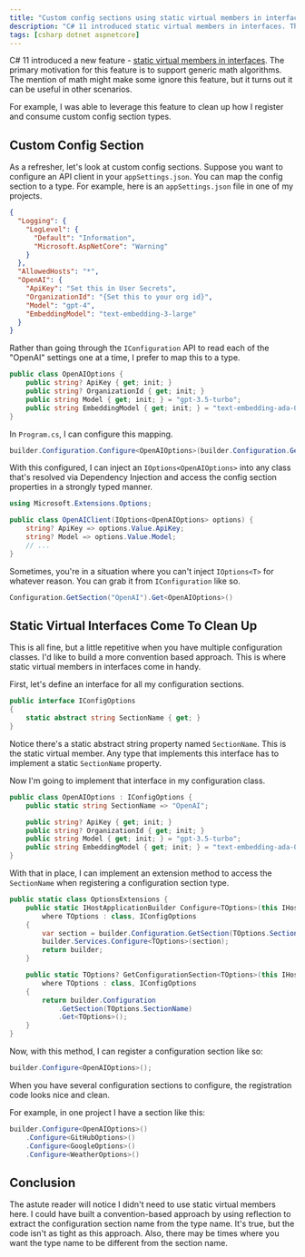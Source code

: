 ```yaml
---
title: "Custom config sections using static virtual members in interfaces"
description: "C# 11 introduced static virtual members in interfaces. The primary motivation for this feature is to support generic math algorithms. But it turns out, this feature is useful in other scenarios."
tags: [csharp dotnet aspnetcore]
---
```


C# 11 introduced a new feature - [static virtual members in interfaces](https://learn.microsoft.com/en-us/dotnet/csharp/whats-new/tutorials/static-virtual-interface-members). The primary motivation for this feature is to support generic math algorithms. The mention of math might make some ignore this feature, but it turns out it can be useful in other scenarios.

For example, I was able to leverage this feature to clean up how I register and consume custom config section types.

## Custom Config Section

As a refresher, let's look at custom config sections. Suppose you want to configure an API client in your `appSettings.json`. You can map the config section to a type. For example, here is an `appSettings.json` file in one of my projects.

```json
{
  "Logging": {
    "LogLevel": {
      "Default": "Information",
      "Microsoft.AspNetCore": "Warning"
    }
  },
  "AllowedHosts": "*",
  "OpenAI": {
    "ApiKey": "Set this in User Secrets",
    "OrganizationId": "{Set this to your org id}",
    "Model": "gpt-4",
    "EmbeddingModel": "text-embedding-3-large"
  }
}
```

Rather than going through the `IConfiguration` API to read each of the "OpenAI" settings one at a time, I prefer to map this to a type.

```csharp
public class OpenAIOptions {
    public string? ApiKey { get; init; }
    public string? OrganizationId { get; init; }
    public string Model { get; init; } = "gpt-3.5-turbo";
    public string EmbeddingModel { get; init; } = "text-embedding-ada-002";
}
```

In `Program.cs`, I can configure this mapping.

```csharp
builder.Configuration.Configure<OpenAIOptions>(builder.Configuration.GetSection("OpenAI"));
```

With this configured, I can inject an `IOptions<OpenAIOptions>` into any class that's resolved via Dependency Injection and access the config section properties in a strongly typed manner.

```csharp
using Microsoft.Extensions.Options;

public class OpenAIClient(IOptions<OpenAIOptions> options) {
    string? ApiKey => options.Value.ApiKey;
    string? Model => options.Value.Model;
    // ...
}
```

Sometimes, you're in a situation where you can't inject `IOptions<T>` for whatever reason. You can grab it from `IConfiguration` like so.

```csharp
Configuration.GetSection("OpenAI").Get<OpenAIOptions>()
```

## Static Virtual Interfaces Come To Clean Up

This is all fine, but a little repetitive when you have multiple configuration classes. I'd like to build a more convention based approach. This is where static virtual members in interfaces come in handy.

First, let's define an interface for all my configuration sections.

```csharp
public interface IConfigOptions
{
    static abstract string SectionName { get; }
}
```

Notice there's a static abstract string property named `SectionName`. This is the static virtual member. Any type that implements this interface has to implement a static `SectionName` property.

Now I'm going to implement that interface in my configuration class.

```csharp
public class OpenAIOptions : IConfigOptions {
    public static string SectionName => "OpenAI";

    public string? ApiKey { get; init; }
    public string? OrganizationId { get; init; }
    public string Model { get; init; } = "gpt-3.5-turbo";
    public string EmbeddingModel { get; init; } = "text-embedding-ada-002";
}
```

With that in place, I can implement an extension method to access the `SectionName` when registering a configuration section type.

```csharp
public static class OptionsExtensions {
    public static IHostApplicationBuilder Configure<TOptions>(this IHostApplicationBuilder builder)
        where TOptions : class, IConfigOptions
    {
        var section = builder.Configuration.GetSection(TOptions.SectionName);
        builder.Services.Configure<TOptions>(section);
        return builder;
    }

    public static TOptions? GetConfigurationSection<TOptions>(this IHostApplicationBuilder builder)
        where TOptions : class, IConfigOptions
    {
        return builder.Configuration
            .GetSection(TOptions.SectionName)
            .Get<TOptions>();
    }
}
```

Now, with this method, I can register a configuration section like so:

```csharp
builder.Configure<OpenAIOptions>();
```

When you have several configuration sections to configure, the registration code looks nice and clean.

For example, in one project I have a section like this:

```csharp
builder.Configure<OpenAIOptions>()
    .Configure<GitHubOptions>()
    .Configure<GoogleOptions>()
    .Configure<WeatherOptions>()
```

## Conclusion

The astute reader will notice I didn't need to use static virtual members here. I could have built a convention-based approach by using reflection to extract the configuration section name from the type name. It's true, but the code isn't as tight as this approach. Also, there may be times where you want the type name to be different from the section name.
